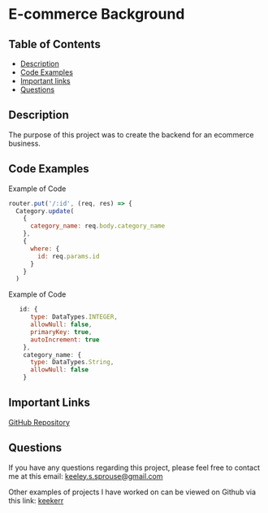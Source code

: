 # E-commerce Background

## Table of Contents

* [Description](#description)
* [Code Examples](#code-examples)
* [Important links](#important-links)
* [Questions](#questions)

## Description

The purpose of this project was to create the backend for an ecommerce business.


## Code Examples
Example of Code 

```js
router.put('/:id', (req, res) => {
  Category.update(
    {
      category_name: req.body.category_name
    },
    {
      where: {
        id: req.params.id
      }
    }
  )
```
Example of Code 

```js
   id: {
      type: DataTypes.INTEGER,
      allowNull: false,
      primaryKey: true,
      autoIncrement: true
    },
    category_name: {
      type: DataTypes.String,
      allowNull: false
    }    
```

## Important Links
[GitHub Repository](https://github.com/keekerr/E-commerce-Back-End)

## Questions

If you have any questions regarding this project, please feel free to contact me at this email: keeley.s.sprouse@gmail.com

Other examples of projects I have worked on can be viewed on Github via this link: [keekerr](https://github.com/keekerr)
